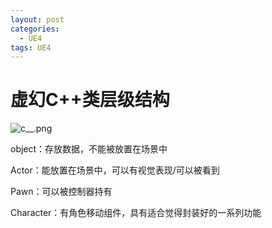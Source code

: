 ```yaml
---
layout: post
categories:
  - UE4
tags: UE4
---
```


# 虚幻C++类层级结构

![c__.png](https://i.loli.net/2020/07/21/u7M9CrUjamiTEHV.png)

object：存放数据，不能被放置在场景中

Actor：能放置在场景中，可以有视觉表现/可以被看到

Pawn：可以被控制器持有

Character：有角色移动组件，具有适合觉得封装好的一系列功能

